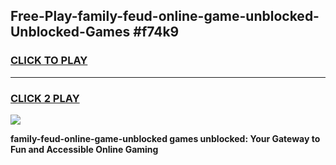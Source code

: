 
## Free-Play-family-feud-online-game-unblocked-Unblocked-Games #f74k9
<h3>
<a href="https://news.freeplayer.one?title=family-feud-online-game-unblocked&ref=8M">CLICK TO PLAY</a></h3>
<hr>

<h3>
<a href="https://news.freeplayer.one?title=family-feud-online-game-unblocked&ref=8M">CLICK 2 PLAY</a>
  
</h3>

<a href="https://news.freeplayer.one?title=family-feud-online-game-unblocked&ref=8M"><img src="https://clearcache.store/games.png"></a>


**family-feud-online-game-unblocked games unblocked: Your Gateway to Fun and Accessible Online Gaming**
